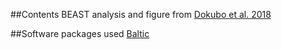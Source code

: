 ##Contents
BEAST analysis and figure from [Dokubo et al. 2018](https://www.sciencedirect.com/science/article/pii/S1473309918304171)

##Software packages used
[Baltic](https://github.com/evogytis/baltic)